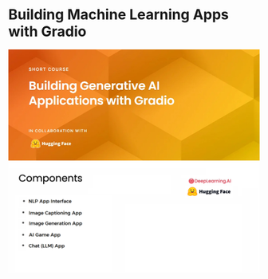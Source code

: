 # Building Machine Learning Apps with Gradio
![cover](https://github.com/ArslanKAS/Building-Machine-Learning-Demos-with-Gradio/blob/main/cover.jpg)
![components](https://github.com/ArslanKAS/Building-Machine-Learning-Demos-with-Gradio/blob/main/components.png)
